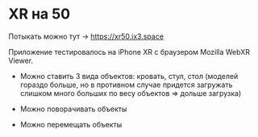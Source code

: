 # XR на 50

Потыкать можно тут -> https://xr50.ix3.space

Приложение тестировалось на iPhone XR с браузером Mozilla WebXR Viewer.

- Можно ставить 3 вида объектов: кровать, стул, стол (моделей гораздо больше, но в противном случае придется загружать слишком много больших по весу объектов => дольше загрузка)

- Можно поворачивать объекты

- Можно перемещать объекты
